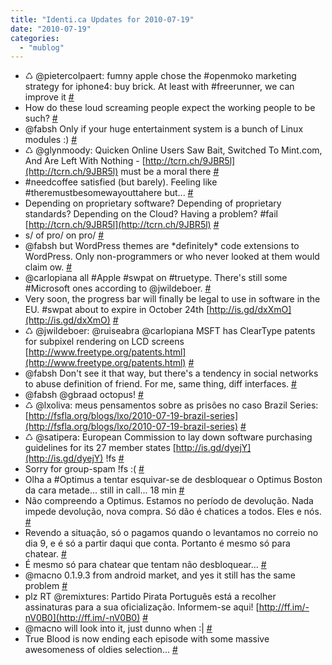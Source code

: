 ```yaml
---
title: "Identi.ca Updates for 2010-07-19"
date: "2010-07-19"
categories: 
  - "mublog"
---
```


- ♺ @pietercolpaert: fumny apple chose the #openmoko marketing strategy for iphone4: buy brick. At least with #freerunner, we can improve it [#](http://identi.ca/notice/42254040)
- How do these loud screaming people expect the working people to be such? [#](http://identi.ca/notice/42269901)
- @fabsh Only if your huge entertainment system is a bunch of Linux modules :) [#](http://identi.ca/notice/42274897)
- ♺ @glynmoody: Quicken Online Users Saw Bait, Switched To Mint.com, And Are Left With Nothing - [http://tcrn.ch/9JBR5l](http://tcrn.ch/9JBR5l) must be a moral there [#](http://identi.ca/notice/42275020)
- #needcoffee satisfied (but barely). Feeling like #theremustbesomewayouttahere but... [#](http://identi.ca/notice/42275730)
- Depending on proprietary software? Depending of proprietary standards? Depending on the Cloud? Having a problem? #fail [http://tcrn.ch/9JBR5l](http://tcrn.ch/9JBR5l) [#](http://identi.ca/notice/42276637)
- s/ of pro/ on pro/ [#](http://identi.ca/notice/42276730)
- @fabsh but WordPress themes are \*definitely\* code extensions to WordPress. Only non-programmers or who never looked at them would claim ow. [#](http://identi.ca/notice/42276989)
- @carlopiana all #Apple #swpat on #truetype. There's still some #Microsoft ones according to @jwildeboer. [#](http://identi.ca/notice/42289429)
- Very soon, the progress bar will finally be legal to use in software in the EU. #swpat about to expire in October 24th [http://is.gd/dxXmO](http://is.gd/dxXmO) [#](http://identi.ca/notice/42290325)
- ♺ @jwildeboer: @ruiseabra @carlopiana MSFT has ClearType patents for subpixel rendering on LCD screens [http://www.freetype.org/patents.html](http://www.freetype.org/patents.html) [#](http://identi.ca/notice/42303415)
- @fabsh Don't see it that way, but there's a tendency in social networks to abuse definition of friend. For me, same thing, diff interfaces. [#](http://identi.ca/notice/42305074)
- @fabsh @gbraad octopus! [#](http://identi.ca/notice/42313334)
- ♺ @lxoliva: meus pensamentos sobre as prisões no caso Brazil Series: [http://fsfla.org/blogs/lxo/2010-07-19-brazil-series](http://fsfla.org/blogs/lxo/2010-07-19-brazil-series) [#](http://identi.ca/notice/42330944)
- ♺ @satipera: European Commission to lay down software purchasing guidelines for its 27 member states [http://is.gd/dyejY](http://is.gd/dyejY) !fs [#](http://identi.ca/notice/42335248)
- Sorry for group-spam !fs :( [#](http://identi.ca/notice/42335302)
- Olha a #Optimus a tentar esquivar-se de desbloquear o Optimus Boston da cara metade... still in call... 18 min [#](http://identi.ca/notice/42361744)
- Não compreendo a Optimus. Estamos no período de devolução. Nada impede devolução, nova compra. Só dão é chatices a todos. Eles e nós. [#](http://identi.ca/notice/42364361)
- Revendo a situação, só o pagamos quando o levantamos no correio no dia 9, e é só a partir daqui que conta. Portanto é mesmo só para chatear. [#](http://identi.ca/notice/42367469)
- É mesmo só para chatear que tentam não desbloquear... [#](http://identi.ca/notice/42367527)
- @macno 0.1.9.3 from android market, and yes it still has the same problem [#](http://identi.ca/notice/42382130)
- plz RT @remixtures: Partido Pirata Português está a recolher assinaturas para a sua oficialização. Informem-se aqui! [http://ff.im/-nV0B0](http://ff.im/-nV0B0) [#](http://identi.ca/notice/42389432)
- @macno will look into it, just dunno when :| [#](http://identi.ca/notice/42391806)
- True Blood is now ending each episode with some massive awesomeness of oldies selection... [#](http://identi.ca/notice/42400812)
